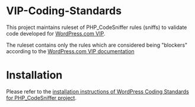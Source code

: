 # VIP-Coding-Standards
This project maintains ruleset of PHP_CodeSniffer rules (sniffs) to validate code developed for [WordPress.com VIP](https://vip.wordpress.com/).

The ruleset contains only the rules which are considered being "blockers" according to the [WordPress.com VIP documentation](https://vip.wordpress.com/documentation/vip/code-review-what-we-look-for/)

# Installation

Please refer to the [installation instructions of WordPress Coding Standards for PHP_CodeSniffer project](https://github.com/WordPress-Coding-Standards/WordPress-Coding-Standards#installation).

